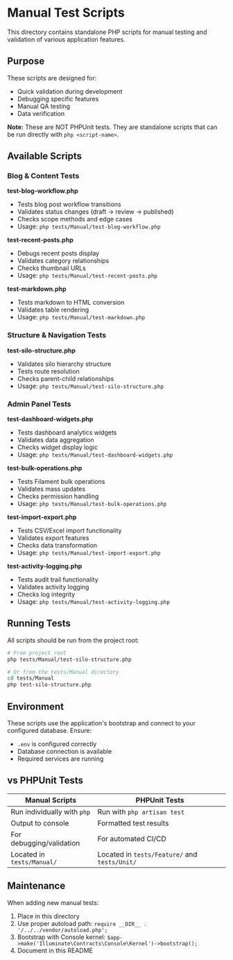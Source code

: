 # Manual Test Scripts

This directory contains standalone PHP scripts for manual testing and validation of various application features.

## Purpose

These scripts are designed for:
- Quick validation during development
- Debugging specific features
- Manual QA testing
- Data verification

**Note:** These are NOT PHPUnit tests. They are standalone scripts that can be run directly with `php <script-name>`.

## Available Scripts

### Blog & Content Tests

**test-blog-workflow.php**
- Tests blog post workflow transitions
- Validates status changes (draft → review → published)
- Checks scope methods and edge cases
- Usage: `php tests/Manual/test-blog-workflow.php`

**test-recent-posts.php**
- Debugs recent posts display
- Validates category relationships
- Checks thumbnail URLs
- Usage: `php tests/Manual/test-recent-posts.php`

**test-markdown.php**
- Tests markdown to HTML conversion
- Validates table rendering
- Usage: `php tests/Manual/test-markdown.php`

### Structure & Navigation Tests

**test-silo-structure.php**
- Validates silo hierarchy structure
- Tests route resolution
- Checks parent-child relationships
- Usage: `php tests/Manual/test-silo-structure.php`

### Admin Panel Tests

**test-dashboard-widgets.php**
- Tests dashboard analytics widgets
- Validates data aggregation
- Checks widget display logic
- Usage: `php tests/Manual/test-dashboard-widgets.php`

**test-bulk-operations.php**
- Tests Filament bulk operations
- Validates mass updates
- Checks permission handling
- Usage: `php tests/Manual/test-bulk-operations.php`

**test-import-export.php**
- Tests CSV/Excel import functionality
- Validates export features
- Checks data transformation
- Usage: `php tests/Manual/test-import-export.php`

**test-activity-logging.php**
- Tests audit trail functionality
- Validates activity logging
- Checks log integrity
- Usage: `php tests/Manual/test-activity-logging.php`

## Running Tests

All scripts should be run from the project root:

```bash
# From project root
php tests/Manual/test-silo-structure.php

# Or from the tests/Manual directory
cd tests/Manual
php test-silo-structure.php
```

## Environment

These scripts use the application's bootstrap and connect to your configured database. Ensure:
- `.env` is configured correctly
- Database connection is available
- Required services are running

## vs PHPUnit Tests

| Manual Scripts | PHPUnit Tests |
|----------------|---------------|
| Run individually with `php` | Run with `php artisan test` |
| Output to console | Formatted test results |
| For debugging/validation | For automated CI/CD |
| Located in `tests/Manual/` | Located in `tests/Feature/` and `tests/Unit/` |

## Maintenance

When adding new manual tests:
1. Place in this directory
2. Use proper autoload path: `require __DIR__ . '/../../vendor/autoload.php';`
3. Bootstrap with Console kernel: `$app->make('Illuminate\Contracts\Console\Kernel')->bootstrap();`
4. Document in this README
